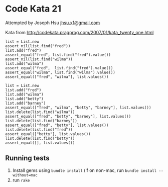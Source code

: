 # Code Kata 21

Attempted by Joseph Hsu <jhsu.x1@gmail.com>

Kata from http://codekata.pragprog.com/2007/01/kata_twenty_one.html

    list = List.new
    assert_nil(list.find("fred"))
    list.add("fred")
    assert_equal("fred", list.find("fred").value())
    assert_nil(list.find("wilma"))
    list.add("wilma")
    assert_equal("fred",  list.find("fred").value())
    assert_equal("wilma", list.find("wilma").value())
    assert_equal(["fred", "wilma"], list.values())
    
    list = List.new
    list.add("fred")
    list.add("wilma")
    list.add("betty")
    list.add("barney")
    assert_equal(["fred", "wilma", "betty", "barney"], list.values())
    list.delete(list.find("wilma"))
    assert_equal(["fred", "betty", "barney"], list.values())
    list.delete(list.find("barney"))
    assert_equal(["fred", "betty"], list.values())
    list.delete(list.find("fred"))
    assert_equal(["betty"], list.values())
    list.delete(list.find("betty"))
    assert_equal([], list.values())
    

## Running tests

1. Install gems using  `bundle install` (if on non-mac, run `bundle install --without=mac`
2. run `rake`
